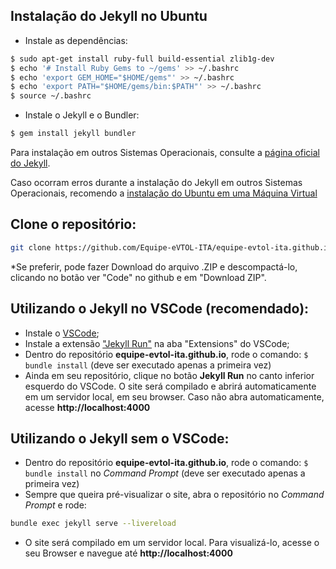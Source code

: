 ## Instalação do Jekyll no Ubuntu
- Instale as dependências:
```bash
$ sudo apt-get install ruby-full build-essential zlib1g-dev
$ echo '# Install Ruby Gems to ~/gems' >> ~/.bashrc
$ echo 'export GEM_HOME="$HOME/gems"' >> ~/.bashrc
$ echo 'export PATH="$HOME/gems/bin:$PATH"' >> ~/.bashrc
$ source ~/.bashrc
```
- Instale o Jekyll e o Bundler:
```bash
$ gem install jekyll bundler
```

Para instalação em outros Sistemas Operacionais, consulte a [página oficial do Jekyll](https://jekyllrb.com/docs/installation/#requirements).

Caso ocorram erros durante a instalação do Jekyll em outros Sistemas Operacionais, recomendo a [instalação do Ubuntu em uma Máquina Virtual](https://www.youtube.com/watch?v=wGwikwPrACA)


## Clone o repositório:
```bash 
git clone https://github.com/Equipe-eVTOL-ITA/equipe-evtol-ita.github.io
```
*Se preferir, pode fazer Download do arquivo .ZIP e descompactá-lo, clicando no botão ver "Code" no github e em "Download ZIP".

## Utilizando o Jekyll no VSCode (recomendado):
- Instale o [VSCode](https://code.visualstudio.com/);
- Instale a extensão ["Jekyll Run"](https://marketplace.visualstudio.com/items?itemName=Dedsec727.jekyll-run) na aba "Extensions" do VSCode;
- Dentro do repositório **equipe-evtol-ita.github.io**, rode o comando: ```$ bundle install``` (deve ser executado apenas a primeira vez)
- Ainda em seu repositório, clique no botão **Jekyll Run** no canto inferior esquerdo do VSCode. O site será compilado e abrirá automaticamente em um servidor local, em seu browser. Caso não abra automaticamente, acesse **http://localhost:4000**

## Utilizando o Jekyll sem o VSCode:
- Dentro do repositório **equipe-evtol-ita.github.io**, rode o comando: ```$ bundle install``` no *Command Prompt* (deve ser executado apenas a primeira vez)
- Sempre que queira pré-visualizar o site, abra o repositório no *Command Prompt* e rode:
```bash
bundle exec jekyll serve --livereload
```

- O site será compilado em um servidor local. Para visualizá-lo, acesse o seu Browser e navegue até **http://localhost:4000**


